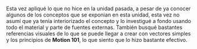 Esta vez apliqué lo que no hice en la unidad pasada, a pesar de ya conocer algunos de los conceptos que se exponian en esta unidad, esta vez no asumí que ya tenía interiorizado el concepto y lo investigué a fondo usando todo el material y parte de fuentes externas. También busqué bastantes referencias visuales de lo que se puede llegar a crear con vectores simples y los principios de **Motion 101**, lo que siento que lo hizo bastante efectivo.
